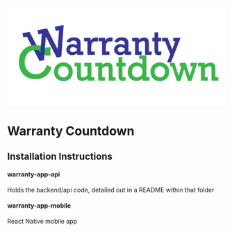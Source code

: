 

![Logo](https://github.com/SlantedTable/Warranty/blob/master/logo.png)

# Warranty Countdown

## Installation Instructions

#### warranty-app-api
Holds the backend/api code, detailed out in a README within that folder
    
#### warranty-app-mobile
React Native mobile app
